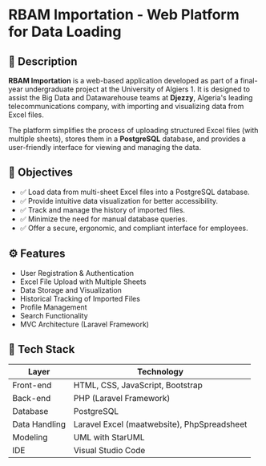 # RBAM Importation - Web Platform for Data Loading

## 📌 Description

**RBAM Importation** is a web-based application developed as part of a final-year undergraduate project at the University of Algiers 1. It is designed to assist the Big Data and Datawarehouse teams at **Djezzy**, Algeria's leading telecommunications company, with importing and visualizing data from Excel files.

The platform simplifies the process of uploading structured Excel files (with multiple sheets), stores them in a **PostgreSQL** database, and provides a user-friendly interface for viewing and managing the data.

## 🎯 Objectives

- ✅ Load data from multi-sheet Excel files into a PostgreSQL database.
- ✅ Provide intuitive data visualization for better accessibility.
- ✅ Track and manage the history of imported files.
- ✅ Minimize the need for manual database queries.
- ✅ Offer a secure, ergonomic, and compliant interface for employees.

## ⚙️ Features

- User Registration & Authentication
- Excel File Upload with Multiple Sheets
- Data Storage and Visualization
- Historical Tracking of Imported Files
- Profile Management
- Search Functionality
- MVC Architecture (Laravel Framework)

## 🧰 Tech Stack

| Layer        | Technology         |
|--------------|--------------------|
| Front-end    | HTML, CSS, JavaScript, Bootstrap |
| Back-end     | PHP (Laravel Framework) |
| Database     | PostgreSQL |
| Data Handling| Laravel Excel (maatwebsite), PhpSpreadsheet |
| Modeling     | UML with StarUML |
| IDE          | Visual Studio Code |

